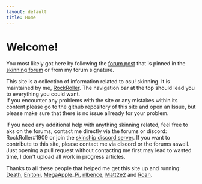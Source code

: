 ```yaml
---
layout: default
title: Home
---
```


# Welcome!

You most likely got here by following the [forum post](https://osu.ppy.sh/community/forums/topics/881367) that is pinned in the [skinning forum](https://osu.ppy.sh/community/forums/15) or from my forum signature.

This site is a collection of information related to osu! skinning. It is maintained by me, [RockRoller](https://osu.ppy.sh/users/8388854). The navigation bar at the top should lead you to everything you could want.<br>
If you encounter any problems with the site or any mistakes within its content please go to the github repository of this site and open an Issue, but please make sure that there is no issue allready for your problem.

If you need any additional help with anything skinning related, feel free to aks on the forums, contact me directly via the forums or discord: RockRoller#1909 or join the [skinship discord server](https://discord.gg/q8Z5JXM).
If you want to contribute to this site, please contact me via discord or the forums aswell. Just opening a pull request without contacting me first may lead to wasted time, I don't upload all work in progress articles.

Thanks to all these people that helped me get this site up and running:<br>
[Death](https://osu.ppy.sh/users/3242450), [Enitoni](https://osu.ppy.sh/users/9118958), [MegaApple_Pi](https://osu.ppy.sh/users/2148208), [nlbence](https://osu.ppy.sh/users/11909549), [Matt2e2](https://osu.ppy.sh/users/12144912) and [Roan](https://osu.ppy.sh/users/8214639).
